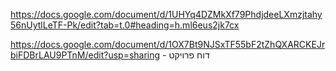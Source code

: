 
https://docs.google.com/document/d/1UHYq4DZMkXf79PhdjdeeLXmzjtahy56nUytlLeTF-Pk/edit?tab=t.0#heading=h.ml6eus2jk7cx

https://docs.google.com/document/d/1OX7Bt9NJSxTF55bF2tZhQXARCKEJrbiFDBrLAU9PTnM/edit?usp=sharing - דוח פרויקט
